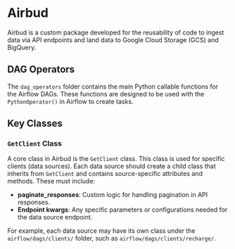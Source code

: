# Airbud
Airbud is a custom package developed for the reusability of code to ingest data via API endpoints and land data to Google Cloud Storage (GCS) and BigQuery.

## DAG Operators
The `dag_operators` folder contains the main Python callable functions for the Airflow DAGs. These functions are designed to be used with the `PythonOperator()` in Airflow to create tasks.

## Key Classes

### `GetClient` Class
A core class in Airbud is the `GetClient` class. This class is used for specific clients (data sources). Each data source should create a child class that inherits from `GetClient` and contains source-specific attributes and methods. These must include:
- **paginate_responses**: Custom logic for handling pagination in API responses.
- **Endpoint kwargs**: Any specific parameters or configurations needed for the data source endpoint.

For example, each data source may have its own class under the `airflow/dags/clients/` folder, such as `airflow/dags/clients/recharge/`.
